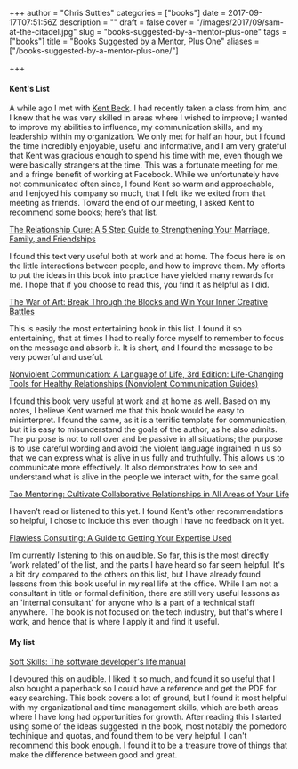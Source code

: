 +++
author = "Chris Suttles"
categories = ["books"]
date = 2017-09-17T07:51:56Z
description = ""
draft = false
cover = "/images/2017/09/sam-at-the-citadel.jpg"
slug = "books-suggested-by-a-mentor-plus-one"
tags = ["books"]
title = "Books Suggested by a Mentor, Plus One"
aliases = ["/books-suggested-by-a-mentor-plus-one/"]

+++


#### Kent's List

A while ago I met with [Kent Beck](https://www.linkedin.com/in/kentbeck/). I had recently taken a class from him, and I knew that he was very skilled in areas where I wished to improve; I wanted to improve my abilities to influence, my communication skills, and my leadership within my organization. We only met for half an hour, but I found the time incredibly enjoyable, useful and informative, and I am very grateful that Kent was gracious enough to spend his time with me, even though we were basically strangers at the time. This was a fortunate meeting for me, and a fringe benefit of working at Facebook. While we unfortunately have not communicated often since, I found Kent so warm and approachable, and I enjoyed his company so much, that I felt like we exited from that meeting as friends. Toward the end of our meeting, I asked Kent to recommend some books; here’s that list.

[The Relationship Cure: A 5 Step Guide to Strengthening Your Marriage, Family, and Friendships](https://www.amazon.com/Relationship-Cure-Five-Step-Building-Connections/dp/0609608096)

I found this text very useful both at work and at home. The focus here is on the little interactions between people, and how to improve them. My efforts to put the ideas in this book into practice have yielded many rewards for me. I hope that if you choose to read this, you find it as helpful as I did.

[The War of Art: Break Through the Blocks and Win Your Inner Creative Battles](https://www.amazon.com/War-Art-Through-Creative-Battles/dp/1936891026/)

This is easily the most entertaining book in this list. I found it so entertaining, that at times I had to really force myself to remember to focus on the message and absorb it. It is short, and I found the message to be very powerful and useful. 

[Nonviolent Communication: A Language of Life, 3rd Edition: Life-Changing Tools for Healthy Relationships (Nonviolent Communication Guides)](https://www.amazon.com/Nonviolent-Communication-Language-Life-Changing-Relationships/dp/189200528X/)

I found this book very useful at work and at home as well. Based on my notes, I believe Kent warned me that this book would be easy to misinterpret. I found the same, as it is a terrific template for communication, but it is easy to misunderstand the goals of the author, as he also admits. The purpose is not to roll over and be passive in all situations; the purpose is to use careful wording and avoid the violent language ingrained in us so that we can express what is alive in us fully and truthfully. This allows us to communicate more effectively. It also demonstrates how to see and understand what is alive in the people we interact with, for the same goal.

[Tao Mentoring: Cultivate Collaborative Relationships in All Areas of Your Life](https://www.amazon.com/Tao-Mentoring-Cultivate-Collaborative-Relationships/dp/1569246572)

I haven’t read or listened to this yet. I found Kent's other recommendations so helpful, I chose to include this even though I have no feedback on it yet.

[Flawless Consulting: A Guide to Getting Your Expertise Used](https://www.amazon.com/Flawless-Consulting-Guide-Getting-Expertise/dp/0470620749)

I’m currently listening to this on audible. So far, this is the most directly ‘work related’ of the list, and the parts I have heard so far seem helpful. It's a bit dry compared to the others on this list, but I have already found lessons from this book useful in my real life at the office. While I am not a consultant in title or formal definition, there are still very useful lessons as an 'internal consultant' for anyone who is a part of a technical staff anywhere. The book is not focused on the tech industry, but that's where I work, and hence that is where I apply it and find it useful.

#### My list

[Soft Skills: The software developer's life manual](https://www.amazon.com/Soft-Skills-software-developers-manual/dp/1617292397/)

I devoured this on audible. I liked it so much, and found it so useful that I also bought a paperback so I could have a reference and get the PDF for easy searching. This book covers a lot of ground, but I found it most helpful with my organizational and time management skills, which are both areas where I have long had opportunities for growth. After reading this I started using some of the ideas suggested in the book, most notably the pomedoro techinique and quotas, and found them to be very helpful. I can't recommend this book enough. I found it to be a treasure trove of things that make the difference between good and great.

